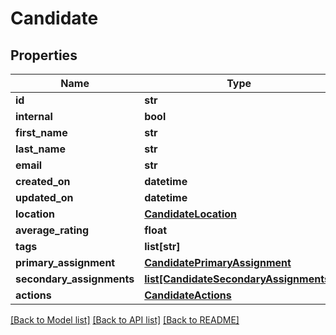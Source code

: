 # Candidate

## Properties
Name | Type | Description | Notes
------------ | ------------- | ------------- | -------------
**id** | **str** |  | 
**internal** | **bool** |  | 
**first_name** | **str** |  | 
**last_name** | **str** |  | 
**email** | **str** |  | [optional] 
**created_on** | **datetime** |  | 
**updated_on** | **datetime** |  | [optional] 
**location** | [**CandidateLocation**](CandidateLocation.md) |  | [optional] 
**average_rating** | **float** |  | [optional] 
**tags** | **list[str]** |  | [optional] 
**primary_assignment** | [**CandidatePrimaryAssignment**](CandidatePrimaryAssignment.md) |  | [optional] 
**secondary_assignments** | [**list[CandidateSecondaryAssignments]**](CandidateSecondaryAssignments.md) |  | [optional] 
**actions** | [**CandidateActions**](CandidateActions.md) |  | [optional] 

[[Back to Model list]](../README.md#documentation-for-models) [[Back to API list]](../README.md#documentation-for-api-endpoints) [[Back to README]](../README.md)


